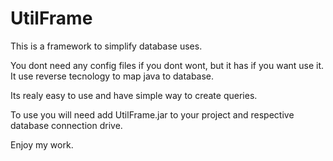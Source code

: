 UtilFrame
=========
This is a framework to simplify database uses.

You dont need any config files if you dont wont, but it has if you want use it.
It use reverse tecnology to map java to database.

Its realy easy to use and have simple way to create queries.


To use you will need add UtilFrame.jar to your project and respective database connection drive.


Enjoy my work.
